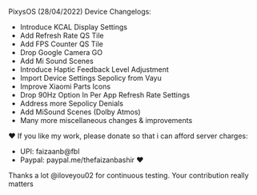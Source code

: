 PixysOS (28/04/2022) Device Changelogs:
- Introduce KCAL Display Settings
- Add Refresh Rate QS Tile
- Add FPS Counter QS Tile
- Drop Google Camera GO
- Add Mi Sound Scenes
- Introduce Haptic Feedback Level Adjustment
- Import Device Settings Sepolicy from Vayu
- Improve Xiaomi Parts Icons
- Drop 90Hz Option In Per App Refresh Rate Settings
- Address more Sepolicy Denials
- Add MiSound Scenes (Dolby Atmos)
- Many more miscellaneous changes & improvements

❤️ If you like my work, please donate so that i can afford server charges:
- UPI: faizaanb@fbl
- Paypal: paypal.me/thefaizanbashir ❤️

Thanks a lot @iloveyou02 for continuous testing. Your contribution really matters

